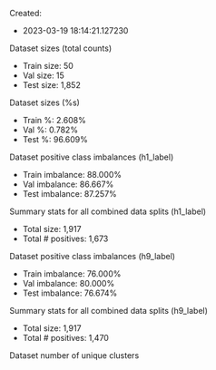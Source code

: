 Created:
* 2023-03-19 18:14:21.127230

Dataset sizes (total counts)
* Train size: 		50
* Val size: 		15
* Test size: 		1,852

Dataset sizes (%s)
* Train %: 		2.608%
* Val %: 		0.782%
* Test %: 		96.609%

Dataset positive class imbalances (h1_label)
* Train imbalance: 	88.000%
* Val imbalance: 	86.667%
* Test imbalance: 	87.257%

Summary stats for all combined data splits (h1_label)
* Total size: 		1,917
* Total # positives: 	1,673

Dataset positive class imbalances (h9_label)
* Train imbalance: 	76.000%
* Val imbalance: 	80.000%
* Test imbalance: 	76.674%

Summary stats for all combined data splits (h9_label)
* Total size: 		1,917
* Total # positives: 	1,470

Dataset number of unique clusters